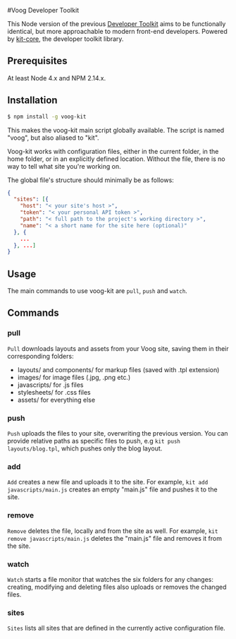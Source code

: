 #Voog Developer Toolkit

This Node version of the previous [Developer Toolkit](http://github.com/Voog/voog-kit) aims to be functionally identical, but more approachable to modern front-end developers. Powered by [kit-core](http://github.com/Voog/kit-core), the developer toolkit library.

## Prerequisites

At least Node 4.x and NPM 2.14.x.

## Installation

```bash
$ npm install -g voog-kit
```
This makes the voog-kit main script globally available. The script is named "voog", but also aliased to "kit".

Voog-kit works with configuration files, either in the current folder, in the home folder, or in an explicitly defined location. Without the file, there is no way to tell what site you're working on.

The global file's structure should minimally be as follows:
```json
{
  "sites": [{
    "host": "< your site's host >",
    "token": "< your personal API token >",
    "path": "< full path to the project's working directory >",
    "name": "< a short name for the site here (optional)"
  }, {
    ...
  }, ...]
}
```

## Usage

The main commands to use voog-kit are `pull`, `push` and `watch`.

## Commands

### pull

`Pull` downloads layouts and assets from your Voog site, saving them in their corresponding folders:
* layouts/ and components/ for markup files (saved with .tpl extension)
* images/ for image files (.jpg, .png etc.)
* javascripts/ for .js files
* stylesheets/ for .css files
* assets/ for everything else

### push

`Push` uploads the files to your site, overwriting the previous version. You can provide relative paths as specific files to push, e.g `kit push layouts/blog.tpl`, which pushes only the blog layout.

### add

`Add` creates a new file and uploads it to the site. For example, `kit add javascripts/main.js` creates an empty "main.js" file and pushes it to the site.

### remove

`Remove` deletes the file, locally and from the site as well. For example, `kit remove javascripts/main.js` deletes the "main.js" file and removes it from the site.

### watch

`Watch` starts a file monitor that watches the six folders for any changes: creating, modifying and deleting files also uploads or removes the changed files.

### sites

`Sites` lists all sites that are defined in the currently active configuration file.
